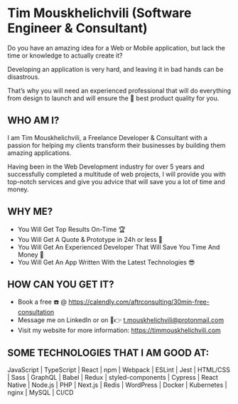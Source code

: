 # Tim Mouskhelichvili (Software Engineer & Consultant)

Do you have an amazing idea for a Web or Mobile application, but lack the time or knowledge to actually create it? 

Developing an application is very hard, and leaving it in bad hands can be disastrous. 

That’s why you will need an experienced professional that will do everything from design to launch and will ensure the 🤑 best product quality for you.

## WHO AM I?
I am Tim Mouskhelichvili, a Freelance Developer & Consultant with a passion for helping my clients transform their businesses by building them amazing applications. 

Having been in the Web Development industry for over 5 years and successfully completed a multitude of web projects, I will provide you with top-notch services and give you advice that will save you a lot of time and money.

## WHY ME?
* You Will Get Top Results On-Time 🏆
* You Will Get A Quote & Prototype in 24h or less 💪
* You Will Get An Experienced Developer That Will Save You Time And Money 💸
* You Will Get An App Written With the Latest Technologies 😎

## HOW CAN YOU GET IT?
* Book a free ☎️ @ https://calendly.com/aftrconsulting/30min-free-consultation
* Message me on LinkedIn or on 📧👉 t.mouskhelichvili@protonmail.com
* Visit my website for more information: https://timmouskhelichvili.com

## SOME TECHNOLOGIES THAT I AM GOOD AT:
JavaScript | TypeScript | React | npm | Webpack | ESLint | Jest | HTML/CSS | Sass | GraphQL | Babel | Redux | styled-components | Cypress | React Native | Node.js | PHP | Next.js | Redis | WordPress | Docker | Kubernetes | nginx | MySQL | CI/CD
